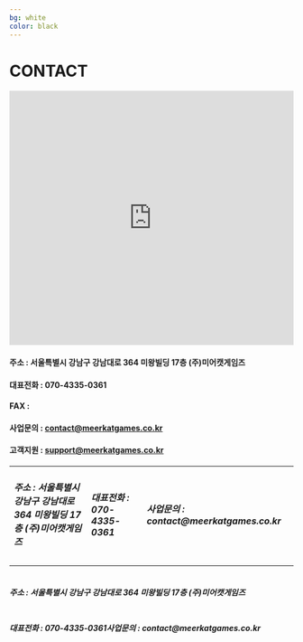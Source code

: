 ```yaml
---
bg: white
color: black
---
```



# CONTACT

<iframe src="https://www.google.com/maps/embed?pb=!1m18!1m12!1m3!1d1582.7612505906102!2d127.02859328696883!3d37.495592997464044!2m3!1f0!2f0!3f0!3m2!1i1024!2i768!4f13.1!3m3!1m2!1s0x0%3A0x0!2zMzfCsDI5JzQ0LjEiTiAxMjfCsDAxJzQ1LjciRQ!5e0!3m2!1sko!2skr!4v1533521760110" width="100%" height="450" frameborder="0" style="border:0" allowfullscreen></iframe>

#### 주소 : 서울특별시 강남구 강남대로 364 미왕빌딩 17층 (주)미어캣게임즈
#### 대표전화 : 070-4335-0361
#### FAX : 
#### 사업문의 : <contact@meerkatgames.co.kr>
#### 고객지원 : <support@meerkatgames.co.kr>

<table>
  <tr>
    <td><h5>주소 : 서울특별시 강남구 강남대로 364 미왕빌딩 17층 (주)미어캣게임즈</td>
    <td><h5>대표전화 : 070-4335-0361</td>
    <td><h5>사업문의 : contact@meerkatgames.co.kr</td>
  </tr>
  </table>
  
  <div style="float:left;"><h5>주소 : 서울특별시 강남구 강남대로 364 미왕빌딩 17층 (주)미어캣게임즈</div>
  <div style="float:left;"><h5>대표전화 : 070-4335-0361</div>
  <div style="float:left;"><h5>사업문의 : contact@meerkatgames.co.kr</div>
